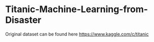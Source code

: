 # Titanic-Machine-Learning-from-Disaster

Original dataset can be found here https://www.kaggle.com/c/titanic

